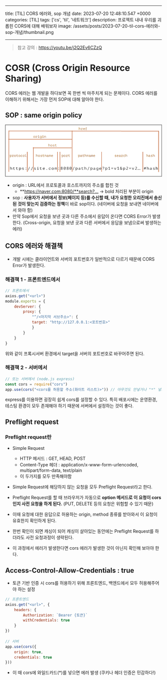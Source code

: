 

---
title: [TIL] CORS 에러와, sop 개념
date: 2023-07-20 12:48:10.547 +0000
categories: [TIL]
tags: ['cs', 'til', '네트워크']
description: 프로젝트 내내 우리를 괴롭힌 CORS에 대해 배워보자
image: /assets/posts/2023-07-20-til-cors-에러와-sop-개념/thumbnail.png

---

> 참고 강의 : https://youtu.be/j2Q2Ev6CZzQ

# COSR (Cross Origin Resource Sharing)
CORS 에러는 웹 개발을 하다보면 꼭 한번 씩 마주치게 되는 문제이다.
CORS 에러를 이해하기 위해서는 가장 먼저 SOP에 대해 알아야 한다.

## SOP : same origin policy

![img](/assets/posts/2023-07-20-til-cors-에러와-sop-개념/img0.png)

- origin : URL에서 프로토콜과 호스트까지의 주소를 합친 것
    - **https://naver.com:8080/**search?… → bold 처리된 부분이 origin
- sop : **사용자가 서버에서 정보(페이지 등)를 수신할 때, 내가 요청한 오리진에서 송신된 것이 맞는지 검증하는 정책**이 바로 sop이다. (네이버에 요청을 보내면 네이버에서 와야 함)
- 만약 Sop에서 요청을 보낸 곳과 다른 주소에서 응답이 온다면 CORS Error가 발생한다. (Cross-origin, 요청을 보낸 곳과 다른 서버에서 응답을 보냄으로써 발생하는 에러)

## CORS 에러와 해결책

- 개발 시에는 클라이언트와 서버의 포트번호가 일반적으로 다르기 때문에 CORS Error가 발생한다. 

### 해결책 1 - 프론트엔드에서

```javascript
// 프론트에서
axios.get("<url>")
module.exports = {
	devServer: {
		proxy: {
			"^/<마지막 서브주소>": {
			target: "http://127.0.0.1:<포트번호>"
			}
		}
	}
}
```

위와 같이 프록시서버 환경에서 target을 서버의 포트번호로 바꾸어주면 된다.

### 해결책 2 - 서버에서
```javascript
// 또는 서버에서 (node.js express)
const cors = require("cors")
app.use(cors("<cors를 허용할 주소(화이트 리스트)>")) // 아무것도 안넣거나 "*" 넣으면 모두 허용
```

express를 이용하면 굉장히 쉽게 cors를 설정할 수 있다.
특히 배포시에는 운영환경, 테스팅 환경이 모두 존재해야 하기 때문에 서버에서 설정하는 것이 좋다.

## Preflight request

### Preflight request란

- Simple Request
    - HTTP 메서드 : GET, HEAD, POST
    - Content-Type 헤더 : application/x-www-form-urlencoded, multipart/form-data, text/plain
    - 이 두가지를 모두 만족해야함
- Simple Request에 해당하지 않는 요청을 모두 Preflight Request라고 한다.


- Preflight Request를 할 때 브라우저가 자동으로 **option 메서드로 이 요청이 cors인지 사전 요청을 하게 된다.** (PUT, DELETE 등의 요청은 위험할 수 있기 때문)
- 이때 요청에 대한 응답으로 허용하는 origin, method 종류를 받아와서 이 요청이 유효한지 확인하게 된다.
- 한번 확인이 되면 캐싱이 되어 캐싱이 살아있는 동안에는 Preflight Request를 하더라도 사전 요청과정이 생략된다.
- 이 과정에서 에러가 발생한다면 cors 에러가 발생한 것이 아닌지 확인해 보아야 한다.

## Access-Control-Allow-Credentials : true

- 토큰 기반 인증 시 cors를 허용하기 위해 프론트엔드, 백엔드에서 모두 허용해주어야 하는 설정

```jsx
// 프론트엔드
axios.get("<url>", {
	headers: {
		Authorization: `Bearer {토큰}`
		withCredentials: true
	}
})

// 서버
app.use(cors({
	origin: true,
	credentials: true
}))
```

- 이 때 cors에 와일드카드(*)를 넣으면 에러 발생 (쿠키나 헤더 인증은 민감하다!)

        